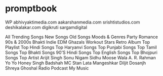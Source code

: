 # promptbook
WP
abhivyaktimedia.com
aakarshanmedia.com
srishtistudios.com
deshikalakar.com
digikruti
sargamdigital













All
Trending Songs
New Songs
Old Songs
Moods & Genres
Party
Romance
90s & 2000s
Bhakti
Indie
EDM
Ghazals
Workout
Stars
Retro
Album
Top Playlist
Top Hindi Songs
Top Haryanvi Songs
Top Punjabi Songs
Top Tamil Songs
Top Bhakti Songs
90'S Hindi Songs
Top English Songs
Top Bhojpuri Songs
Top Artist
Arijit Singh
Sonu Nigam
Sidhu Moose Wala
A. R. Rahman
Yo Yo Honey Singh
Badshah
MC Stan
Lata Mangeshkar
Diljit Dosanjh
Shreya Ghoshal
Radio
Podcast
My Music